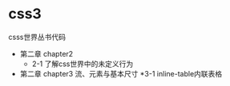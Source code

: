 # css3
csss世界丛书代码

* 第二章 chapter2
	* 2-1 了解css世界中的未定义行为
* 第二章 chapter3 流、元素与基本尺寸
    *3-1 inline-table内联表格